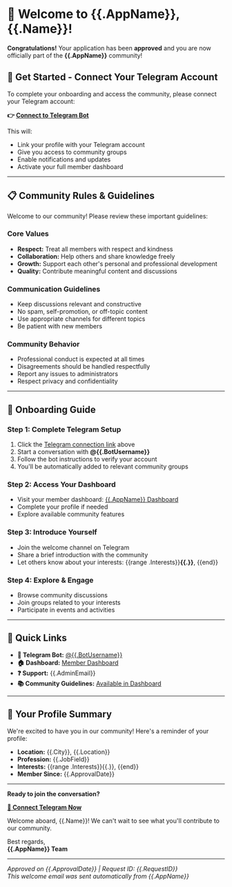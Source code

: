 # 🎉 Welcome to {{.AppName}}, {{.Name}}!

**Congratulations!** Your application has been **approved** and you are now officially part of the **{{.AppName}}** community!

## 🚀 Get Started - Connect Your Telegram Account

To complete your onboarding and access the community, please connect your Telegram account:

**👉 [Connect to Telegram Bot]({{.BotDeepLink}})**

This will:
- Link your profile with your Telegram account
- Give you access to community groups
- Enable notifications and updates
- Activate your full member dashboard

---

## 📋 Community Rules & Guidelines

Welcome to our community! Please review these important guidelines:

### **Core Values**
- **Respect:** Treat all members with respect and kindness
- **Collaboration:** Help others and share knowledge freely  
- **Growth:** Support each other's personal and professional development
- **Quality:** Contribute meaningful content and discussions

### **Communication Guidelines**
- Keep discussions relevant and constructive
- No spam, self-promotion, or off-topic content
- Use appropriate channels for different topics
- Be patient with new members

### **Community Behavior**
- Professional conduct is expected at all times
- Disagreements should be handled respectfully
- Report any issues to administrators
- Respect privacy and confidentiality

---

## 🎯 Onboarding Guide

### **Step 1: Complete Telegram Setup**
1. Click the [Telegram connection link]({{.BotDeepLink}}) above
2. Start a conversation with **@{{.BotUsername}}**
3. Follow the bot instructions to verify your account
4. You'll be automatically added to relevant community groups

### **Step 2: Access Your Dashboard**
- Visit your member dashboard: [{{.AppName}} Dashboard]({{.DashboardURL}})
- Complete your profile if needed
- Explore available community features

### **Step 3: Introduce Yourself**
- Join the welcome channel on Telegram
- Share a brief introduction with the community
- Let others know about your interests: {{range .Interests}}**{{.}}**, {{end}}

### **Step 4: Explore & Engage**
- Browse community discussions
- Join groups related to your interests
- Participate in events and activities

---

## 🔗 Quick Links

- **📱 Telegram Bot:** [@{{.BotUsername}}](https://t.me/{{.BotUsername}})
- **🏠 Dashboard:** [Member Dashboard]({{.DashboardURL}})
- **❓ Support:** {{.AdminEmail}}
- **📚 Community Guidelines:** [Available in Dashboard]({{.DashboardURL}})

---

## 🤝 Your Profile Summary

We're excited to have you in our community! Here's a reminder of your profile:

- **Location:** {{.City}}, {{.Location}}
- **Profession:** {{.JobField}}  
- **Interests:** {{range .Interests}}{{.}}, {{end}}
- **Member Since:** {{.ApprovalDate}}

---

**Ready to join the conversation?**

**[🚀 Connect Telegram Now]({{.BotDeepLink}})**

Welcome aboard, {{.Name}}! We can't wait to see what you'll contribute to our community.

Best regards,  
**{{.AppName}} Team**

---
*Approved on {{.ApprovalDate}} | Request ID: {{.RequestID}}*  
*This welcome email was sent automatically from {{.AppName}}*